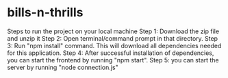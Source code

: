 # bills-n-thrills
Steps to run the project on your local machine
Step 1: Download the zip file and unzip it
Step 2: Open terminal/command prompt in that directory.
Step 3: Run "npm install" command. This will download all dependencies needed for this application.
Step 4: After successful installation of dependencies, you can start the frontend by running "npm start".
Step 5: you can start the server by running "node connection.js"
